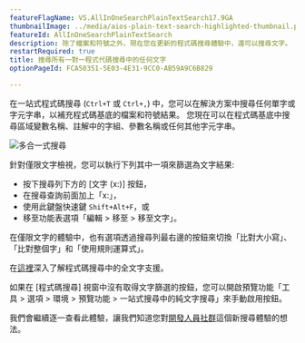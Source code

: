 ```yaml
---
featureFlagName: VS.AllInOneSearchPlainTextSearch17.9GA
thumbnailImage: ../media/aios-plain-text-search-highlighted-thumbnail.png
featureId: AllInOneSearchPlainTextSearch
description: 除了檔案和符號之外，現在您在更新的程式碼搜尋體驗中，還可以搜尋文字。
restartRequired: true
title: 搜尋所有一對一程式代碼搜尋中的任何文字
optionPageId: FCA50351-5E03-4E31-9CC0-AB59A9C6B829

---
```



在一站式程式碼搜尋 (`Ctrl+T` 或 `Ctrl+,`) 中，您可以在解決方案中搜尋任何單字或字元字串，以補充程式碼基底的檔案和符號結果。 您現在可以在程式碼基底中搜尋區域變數名稱、註解中的字組、參數名稱或任何其他字元字串。

![多合一式搜尋](../media/aios-plain-text-search-highlighted.png "多合一式搜尋") 

針對僅限文字檢視，您可以執行下列其中一項來篩選為文字結果:

- 按下搜尋列下方的 [文字 (x:)] 按鈕，
- 在搜尋查詢前面加上「x:」，
- 使用此鍵盤快速鍵 `Shift+Alt+F`，或
- 移至功能表選項「編輯 > 移至 > 移至文字」。

在僅限文字的體驗中，也有選項透過搜尋列最右邊的按鈕來切換「比對大小寫」、「比對整個字」和「使用規則運算式」。

在[這裡](https://devblogs.microsoft.com/visualstudio/17-9-preview-3-brings-exciting-changes-to-code-search)深入了解程式碼搜尋中的全文字支援。 

如果在 [程式碼搜尋] 視窗中沒有取得文字篩選的按鈕，您可以開啟預覽功能「工具 > 選項 > 環境 > 預覽功能 > 一站式搜尋中的純文字搜尋」來手動啟用按鈕。 

我們會繼續逐一查看此體驗，讓我們知道您對[開發人員社群](https://developercommunity.visualstudio.com/t/Improve-Visual-Studio-All-In-One-Search/10333885?space=8&entry=suggestion)這個新搜尋體驗的想法。
